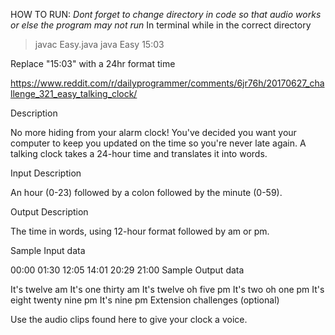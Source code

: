 HOW TO RUN:
*Dont forget to change directory in code so that audio works or else the program may not run*
In terminal while in the correct directory
  > javac Easy.java
  > java Easy 15:03

Replace "15:03" with a 24hr format time


https://www.reddit.com/r/dailyprogrammer/comments/6jr76h/20170627_challenge_321_easy_talking_clock/

Description

No more hiding from your alarm clock! You've decided you want your computer to keep you updated on the time so you're never late again. A talking clock takes a 24-hour time and translates it into words.

Input Description

An hour (0-23) followed by a colon followed by the minute (0-59).

Output Description

The time in words, using 12-hour format followed by am or pm.

Sample Input data

00:00
01:30
12:05
14:01
20:29
21:00
Sample Output data

It's twelve am
It's one thirty am
It's twelve oh five pm
It's two oh one pm
It's eight twenty nine pm
It's nine pm
Extension challenges (optional)

Use the audio clips found here to give your clock a voice.
